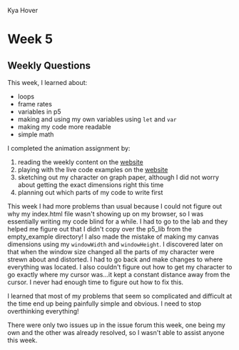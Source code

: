 Kya Hover

# Week 5
## Weekly Questions

This week, I learned about:
 * loops
 * frame rates
 * variables in p5
 * making and using my own variables using `let` and `var`
 * making my code more readable
 * simple math

I completed the animation assignment by:
1. reading the weekly content on the [website](https://montana-media-arts.github.io/creative-coding-1/modules/week-5/overview/)
2. playing with the live code examples on the [website](https://montana-media-arts.github.io/creative-coding-1/modules/week-5/overview/)
3. sketching out my character on graph paper, although I did not worry about getting the exact dimensions right this time
4. planning out which parts of my code to write first

This week I had more problems than usual because I could not figure out why my index.html file wasn't showing up on my browser, so I was essentially writing my code blind for a while. I had to go to the lab and they helped me figure out that I didn't copy over the p5_lib from the empty_example directory! I also made the mistake of making my canvas dimensions using my `windowWidth` and `windowHeight`. I discovered later on that when the window size changed all the parts of my character were strewn about and distorted. I had to go back and make changes to where everything was located. I also couldn't figure out how to get my character to go exactly where my cursor was...it kept a constant distance away from the cursor. I never had enough time to figure out how to fix this.

I learned that most of my problems that seem so complicated and difficult at the time end up being painfully simple and obvious. I need to stop overthinking everything!

There were only two issues up in the issue forum this week, one being my own and the other was already resolved, so I wasn't able to assist anyone this week.
